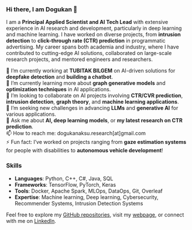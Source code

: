 ### Hi there, I am Dogukan 👋

I am a **Principal Applied Scientist and AI Tech Lead** with extensive experience in AI research and development, particularly in deep learning and machine learning. I have worked on diverse projects, from **intrusion detection** to **click-through rate (CTR) prediction** in programmatic advertising. My career spans both academia and industry, where I have contributed to cutting-edge AI solutions, collaborated on large-scale research projects, and mentored engineers and researchers.

🔭 I’m currently working at **TUBITAK BILGEM** on AI-driven solutions for **deepfake detection** and **building a chatbot**.  
🌱 I’m currently learning more about **graph generative models** and **optimization techniques** in AI applications.  
👯 I’m looking to collaborate on AI projects involving **CTR/CVR prediction**, **intrusion detection**, **graph theory**, and **machine learning applications**.  
🤔 I’m seeking new challenges in advancing **LLMs** and **generative AI** for various applications.  
💬 Ask me about **AI, deep learning models**, or **my latest research on CTR prediction**.  
📫 How to reach me: dogukanaksu.research[at]gmail.com  
⚡ Fun fact: I’ve worked on projects ranging from **gaze estimation systems** for people with disabilities to **autonomous vehicle development**!

### Skills
- **Languages**: Python, C++, C#, Java, SQL  
- **Frameworks**: TensorFlow, PyTorch, Keras  
- **Tools**: Docker, Apache Spark, MLOps, DataOps, Git, Overleaf  
- **Expertise**: Machine learning, Deep learning, Cybersecurity, Recommender Systems, Intrusion Detection Systems

Feel free to explore my [GitHub repositories](https://github.com/aksudogukan), visit my [webpage](https://aksudogukan.github.io/), or connect with me on [LinkedIn](https://www.linkedin.com/in/dogukanaksu).
